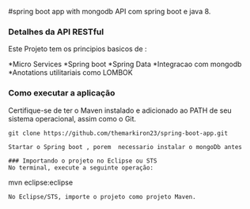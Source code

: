#spring boot app with mongodb 
API com spring boot e java 8.
### Detalhes da API RESTful

Este Projeto tem  os principios basicos de :

*Micro Services
*Spring boot
*Spring Data
*Integracao com mongodb
*Anotations utilitariais como LOMBOK

### Como executar a aplicação
Certifique-se de ter o Maven instalado e adicionado ao PATH de seu sistema operacional, assim como o Git.
```
git clone https://github.com/themarkiron23/spring-boot-app.git

Startar o Spring boot , porem  necessario instalar o mongoDb antes

### Importando o projeto no Eclipse ou STS
No terminal, execute a seguinte operação:
```
mvn eclipse:eclipse
```
No Eclipse/STS, importe o projeto como projeto Maven.
